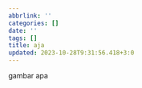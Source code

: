```yaml
---
abbrlink: ''
categories: []
date: ''
tags: []
title: aja
updated: 2023-10-28T9:31:56.418+3:0
---
```

gambar apa
